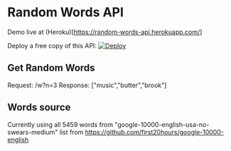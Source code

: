 # Random Words API

Demo live at (Heroku)[https://random-words-api.herokuapp.com/]

Deploy a free copy of this API: 
[![Deploy](https://www.herokucdn.com/deploy/button.svg)](https://heroku.com/deploy?template=https://github.com/SacuL/RandomWordsAPI/)

## Get Random Words

Request: /w?n=3
Response: ["music","butter","brook"]

## Words source

Currently using all 5459 words from "google-10000-english-usa-no-swears-medium" list from https://github.com/first20hours/google-10000-english
